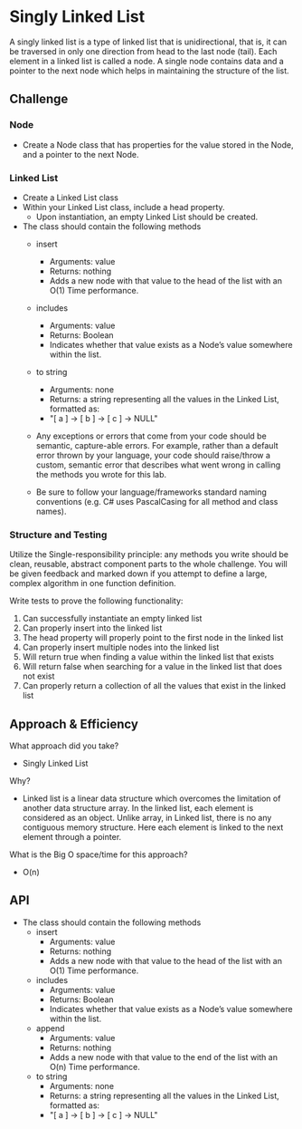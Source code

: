 # Singly Linked List
A singly linked list is a type of linked list that is unidirectional, that is, it can be traversed in only one direction from head to the last node (tail). Each element in a linked list is called a node. A single node contains data and a pointer to the next node which helps in maintaining the structure of the list.

## Challenge
<!-- Description of the challenge -->
### Node

- Create a Node class that has properties for the value stored in the Node, and a pointer to the next Node.

### Linked List

- Create a Linked List class
- Within your Linked List class, include a head property.
    - Upon instantiation, an empty Linked List should be created.
- The class should contain the following methods
    - insert
        - Arguments: value
        - Returns: nothing
        - Adds a new node with that value to the head of the list with an O(1) Time performance.
    - includes
        - Arguments: value
        - Returns: Boolean
         - Indicates whether that value exists as a Node’s value somewhere within the list.
    - to string
        - Arguments: none
        - Returns: a string representing all the values in the Linked List, formatted as:
        - "[ a ] -> [ b ] -> [ c ] -> NULL"

    - Any exceptions or errors that come from your code should be semantic, capture-able errors. For example, rather than a default error thrown by your language, your code should raise/throw a custom, semantic error that describes what went wrong in calling the methods you wrote for this lab.
    - Be sure to follow your language/frameworks standard naming conventions (e.g. C# uses PascalCasing for all method and class names).

### Structure and Testing

Utilize the Single-responsibility principle: any methods you write should be clean, reusable, abstract component parts to the whole challenge. You will be given feedback and marked down if you attempt to define a large, complex algorithm in one function definition.

Write tests to prove the following functionality:

1. Can successfully instantiate an empty linked list
2. Can properly insert into the linked list
3. The head property will properly point to the first node in the linked list
4. Can properly insert multiple nodes into the linked list
5. Will return true when finding a value within the linked list that exists
6. Will return false when searching for a value in the linked list that does not exist
7. Can properly return a collection of all the values that exist in the linked list

## Approach & Efficiency
What approach did you take?
- Singly Linked List

Why?
- Linked list is a linear data structure which overcomes the limitation of another data structure array. In the linked list, each element is considered as an object. Unlike array, in Linked list, there is no any contiguous memory structure. Here each element is linked to the next element through a pointer.

What is the Big O space/time for this approach? 
- O(n)

## API
- The class should contain the following methods
    - insert
        - Arguments: value
        - Returns: nothing
        - Adds a new node with that value to the head of the list with an O(1) Time performance.
    - includes
        - Arguments: value
        - Returns: Boolean
         - Indicates whether that value exists as a Node’s value somewhere within the list.
    - append 
        - Arguments: value
        - Returns: nothing
        - Adds a new node with that value to the end of the list with an O(n) Time performance.
    - to string
        - Arguments: none
        - Returns: a string representing all the values in the Linked List, formatted as:
        - "[ a ] -> [ b ] -> [ c ] -> NULL"